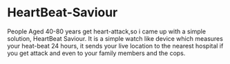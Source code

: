 # HeartBeat-Saviour
People Aged 40-80 years get heart-attack,so i came up with a simple solution, HeartBeat Saviour. It is a simple watch like device which measures your heat-beat 24 hours, it sends your live location to the nearest hospital if you get attack and even to your family members and the cops.
